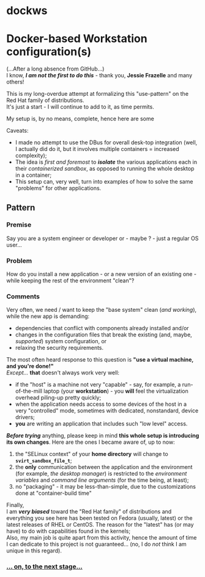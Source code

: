 # dockws
# Docker-based Workstation configuration(s)
(...After a long absence from GitHub...)  
I know, ***I am not the first to do this*** - thank you, **Jessie Frazelle** and many others!

This is my long-overdue attempt at formalizing this "use-pattern" on the Red Hat family of distributions.  
It's just a start - I will continue to add to it, as time permits.  

My setup is, by no means, complete, hence here are some  
  
Caveats:
- I made no attempt to use the DBus for overall desk-top integration (well, I actually did do it, but it involves multiple containers = increased complexity);
- The idea is _first and foremost_ to ***isolate*** the various applications each in their _containerized sandbox_, as opposed to running the whole desktop in a container;
- This setup can, very well, turn into examples of how to solve the same "problems" for other applications.

## Pattern
### **Premise**
   Say you are a system engineer or developer or - maybe ? - just a regular OS user...
### **Problem**
How do you install a new application - or a new version of an existing one - while keeping the rest of the environment "clean"?  
### Comments
Very often, we need / want to keep the "base system" clean (_and working_), while the new app is demanding:
- dependencies that conflict with components already installed and/or
- changes in the configuration files that break the existing (and, maybe, _supported_) system configuration, or
- relaxing the security requirements.  

The most often heard response to this question is **"use a virtual machine, and you're done!"**  
_Except..._ **that** doesn't always work very well:
- if the "host" is a machine not very "capable" - say, for example, a run-of-the-mill laptop (your **workstation**) - you **will** feel the virtualization overhead piling-up pretty quickly;
- when the application needs access to some devices of the host in a very "controlled" mode, sometimes with dedicated, nonstandard, device drivers;
- **you** are writing an application that includes such "low level" access.

***Before trying*** anything, please keep in mind **this whole setup is introducing its own changes**. Here are the ones I became aware of, up to now:

1. the "SELinux context" of your __home directory__ will change to __`svirt_sandbox_file_t`__;
2. the **only** communication between the application and the environment (for example, _the desktop manager_) is restricted to the _environment variables_ and _command line arguments_ (for the time being, at least);
3. no "packaging" - it may be less-than-simple, due to the customizations done at "container-build time"

Finally,  
I am ___very biased___ toward the "Red Hat family" of distributions and everything you see here has been tested on Fedora (usually, latest) or the latest releases of RHEL or CentOS. The reason for the "latest" has (or may have) to do with capabilities found in the kernels;  
Also, my main job is quite apart from this activity, hence the amount of time I can dedicate to this project is not guaranteed... (no, I do _not_ think I am unique in this regard).

### [... on, to the next stage...](environment)

